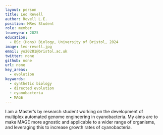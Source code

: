 ```yaml
---
layout: person
title: Leo Revell
author: Revell L.E.
position: MRes Student
role: member
leaveyear: 2025
education:
  - BSc (Hons) Biology, University of Bristol, 2024
image: leo-revell.jpg
email: yo20281@bristol.ac.uk
twitter: none
github: none
url: none
key_areas:
  - evolution
keywords:
  - synthetic biology
  - directed evolution
  - cyanobacteria
  - MAGE
---
```

I am a Master’s by research student working on the development of multiplex automated genome engineering in cyanobacteria. My aims are to make MAGE more agnostic and applicable to a wider range of organisms, and leveraging this to increase growth rates of cyanobacteria.
